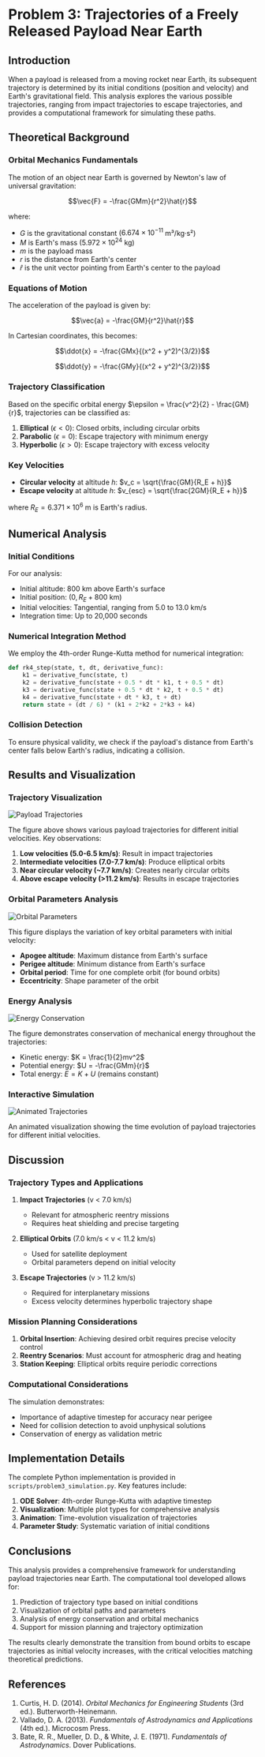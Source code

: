 # Problem 3: Trajectories of a Freely Released Payload Near Earth

## Introduction

When a payload is released from a moving rocket near Earth, its subsequent trajectory is determined by its initial conditions (position and velocity) and Earth's gravitational field. This analysis explores the various possible trajectories, ranging from impact trajectories to escape trajectories, and provides a computational framework for simulating these paths.

## Theoretical Background

### Orbital Mechanics Fundamentals

The motion of an object near Earth is governed by Newton's law of universal gravitation:

$$\vec{F} = -\frac{GMm}{r^2}\hat{r}$$

where:
- $G$ is the gravitational constant ($6.674 \times 10^{-11}$ m³/kg·s²)
- $M$ is Earth's mass ($5.972 \times 10^{24}$ kg)
- $m$ is the payload mass
- $r$ is the distance from Earth's center
- $\hat{r}$ is the unit vector pointing from Earth's center to the payload

### Equations of Motion

The acceleration of the payload is given by:

$$\vec{a} = -\frac{GM}{r^2}\hat{r}$$

In Cartesian coordinates, this becomes:

$$\ddot{x} = -\frac{GMx}{(x^2 + y^2)^{3/2}}$$

$$\ddot{y} = -\frac{GMy}{(x^2 + y^2)^{3/2}}$$

### Trajectory Classification

Based on the specific orbital energy $\epsilon = \frac{v^2}{2} - \frac{GM}{r}$, trajectories can be classified as:

1. **Elliptical** ($\epsilon < 0$): Closed orbits, including circular orbits
2. **Parabolic** ($\epsilon = 0$): Escape trajectory with minimum energy
3. **Hyperbolic** ($\epsilon > 0$): Escape trajectory with excess velocity

### Key Velocities

- **Circular velocity** at altitude $h$: $v_c = \sqrt{\frac{GM}{R_E + h}}$
- **Escape velocity** at altitude $h$: $v_{esc} = \sqrt{\frac{2GM}{R_E + h}}$

where $R_E = 6.371 \times 10^6$ m is Earth's radius.

## Numerical Analysis

### Initial Conditions

For our analysis:
- Initial altitude: 800 km above Earth's surface
- Initial position: $(0, R_E + 800 \text{ km})$
- Initial velocities: Tangential, ranging from 5.0 to 13.0 km/s
- Integration time: Up to 20,000 seconds

### Numerical Integration Method

We employ the 4th-order Runge-Kutta method for numerical integration:

```python
def rk4_step(state, t, dt, derivative_func):
    k1 = derivative_func(state, t)
    k2 = derivative_func(state + 0.5 * dt * k1, t + 0.5 * dt)
    k3 = derivative_func(state + 0.5 * dt * k2, t + 0.5 * dt)
    k4 = derivative_func(state + dt * k3, t + dt)
    return state + (dt / 6) * (k1 + 2*k2 + 2*k3 + k4)
```

### Collision Detection

To ensure physical validity, we check if the payload's distance from Earth's center falls below Earth's radius, indicating a collision.

## Results and Visualization

### Trajectory Visualization

![Payload Trajectories](figures/payload_trajectories.png)

The figure above shows various payload trajectories for different initial velocities. Key observations:

1. **Low velocities (5.0-6.5 km/s)**: Result in impact trajectories
2. **Intermediate velocities (7.0-7.7 km/s)**: Produce elliptical orbits
3. **Near circular velocity (~7.7 km/s)**: Creates nearly circular orbits
4. **Above escape velocity (>11.2 km/s)**: Results in escape trajectories

### Orbital Parameters Analysis

![Orbital Parameters](figures/orbital_parameters.png)

This figure displays the variation of key orbital parameters with initial velocity:
- **Apogee altitude**: Maximum distance from Earth's surface
- **Perigee altitude**: Minimum distance from Earth's surface
- **Orbital period**: Time for one complete orbit (for bound orbits)
- **Eccentricity**: Shape parameter of the orbit

### Energy Analysis

![Energy Conservation](figures/energy_conservation.png)

The figure demonstrates conservation of mechanical energy throughout the trajectories:
- Kinetic energy: $K = \frac{1}{2}mv^2$
- Potential energy: $U = -\frac{GMm}{r}$
- Total energy: $E = K + U$ (remains constant)

### Interactive Simulation

![Animated Trajectories](figures/animated_trajectory.gif)

An animated visualization showing the time evolution of payload trajectories for different initial velocities.

## Discussion

### Trajectory Types and Applications

1. **Impact Trajectories** (v < 7.0 km/s)
   - Relevant for atmospheric reentry missions
   - Requires heat shielding and precise targeting

2. **Elliptical Orbits** (7.0 km/s < v < 11.2 km/s)
   - Used for satellite deployment
   - Orbital parameters depend on initial velocity

3. **Escape Trajectories** (v > 11.2 km/s)
   - Required for interplanetary missions
   - Excess velocity determines hyperbolic trajectory shape

### Mission Planning Considerations

1. **Orbital Insertion**: Achieving desired orbit requires precise velocity control
2. **Reentry Scenarios**: Must account for atmospheric drag and heating
3. **Station Keeping**: Elliptical orbits require periodic corrections

### Computational Considerations

The simulation demonstrates:
- Importance of adaptive timestep for accuracy near perigee
- Need for collision detection to avoid unphysical solutions
- Conservation of energy as validation metric

## Implementation Details

The complete Python implementation is provided in `scripts/problem3_simulation.py`. Key features include:

1. **ODE Solver**: 4th-order Runge-Kutta with adaptive timestep
2. **Visualization**: Multiple plot types for comprehensive analysis
3. **Animation**: Time-evolution visualization of trajectories
4. **Parameter Study**: Systematic variation of initial conditions

## Conclusions

This analysis provides a comprehensive framework for understanding payload trajectories near Earth. The computational tool developed allows for:

1. Prediction of trajectory type based on initial conditions
2. Visualization of orbital paths and parameters
3. Analysis of energy conservation and orbital mechanics
4. Support for mission planning and trajectory optimization

The results clearly demonstrate the transition from bound orbits to escape trajectories as initial velocity increases, with the critical velocities matching theoretical predictions.

## References

1. Curtis, H. D. (2014). *Orbital Mechanics for Engineering Students* (3rd ed.). Butterworth-Heinemann.
2. Vallado, D. A. (2013). *Fundamentals of Astrodynamics and Applications* (4th ed.). Microcosm Press.
3. Bate, R. R., Mueller, D. D., & White, J. E. (1971). *Fundamentals of Astrodynamics*. Dover Publications.